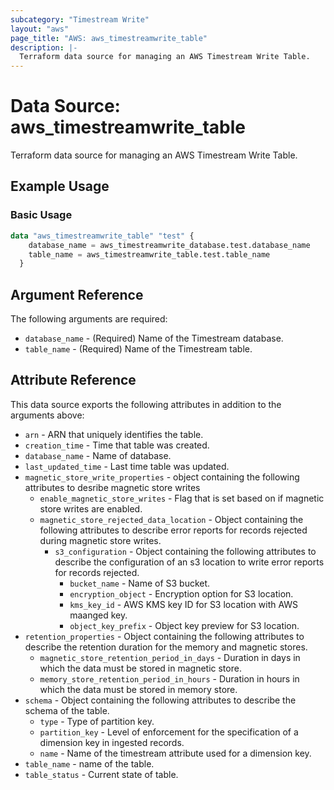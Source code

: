 ```yaml
---
subcategory: "Timestream Write"
layout: "aws"
page_title: "AWS: aws_timestreamwrite_table"
description: |-
  Terraform data source for managing an AWS Timestream Write Table.
---
```


# Data Source: aws_timestreamwrite_table

Terraform data source for managing an AWS Timestream Write Table.

## Example Usage

### Basic Usage

```terraform
data "aws_timestreamwrite_table" "test" {
	database_name = aws_timestreamwrite_database.test.database_name
	table_name = aws_timestreamwrite_table.test.table_name
  }
```

## Argument Reference

The following arguments are required:

* `database_name` - (Required) Name of the Timestream database.
* `table_name` - (Required) Name of the Timestream table.

## Attribute Reference

This data source exports the following attributes in addition to the arguments above:

* `arn` - ARN that uniquely identifies the table.
* `creation_time` - Time that table was created.
* `database_name` - Name of database.
* `last_updated_time` - Last time table was updated.
* `magnetic_store_write_properties` - object containing the following attributes to desribe magnetic store writes
    * `enable_magnetic_store_writes` - Flag that is set based on if magnetic store writes are enabled.
    * `magnetic_store_rejected_data_location` - Object containing the following attributes to describe error reports for records rejected during magnetic store writes.
        * `s3_configuration` - Object containing the following attributes to describe the configuration of an s3 location to write error reports for records rejected.
            * `bucket_name` - Name of S3 bucket.
            * `encryption_object` - Encryption option for  S3 location.
            * `kms_key_id` - AWS KMS key ID for S3 location with AWS maanged key.
            * `object_key_prefix` -  Object key preview for S3 location.
* `retention_properties` -  Object containing the following attributes to describe the retention duration for the memory and magnetic stores.
    * `magnetic_store_retention_period_in_days` - Duration in days in which the data must be stored in magnetic store.
    * `memory_store_retention_period_in_hours` - Duration in hours in which the data must be stored in memory store.
* `schema` -  Object containing the following attributes to describe the schema of the table.
    * `type` - Type of partition key.
    * `partition_key` - Level of enforcement for the specification of a dimension key in ingested records.
    * `name` - Name of the timestream attribute used for a dimension key.
* `table_name` - name of the table.
* `table_status` - Current state of table.



     





